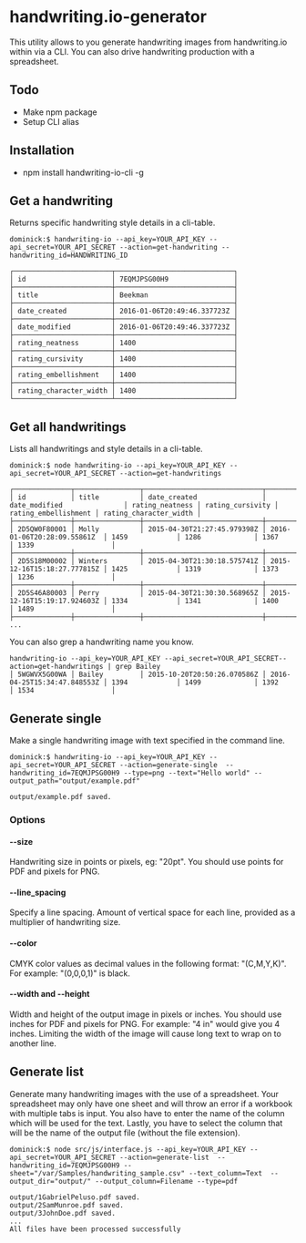 # handwriting.io-generator 
This utility allows to you generate handwriting images from handwriting.io within via a CLI. You can also drive handwriting production with a spreadsheet.

## Todo
- Make npm package
- Setup CLI alias

## Installation

- npm install handwriting-io-cli -g

## Get a handwriting
Returns specific handwriting style details in a cli-table.
```
dominick:$ handwriting-io --api_key=YOUR_API_KEY --api_secret=YOUR_API_SECRET --action=get-handwriting --handwriting_id=HANDWRITING_ID

┌────────────────────────┬─────────────────────────────┐
│ id                     │ 7EQMJPSG00H9                │
├────────────────────────┼─────────────────────────────┤
│ title                  │ Beekman                     │
├────────────────────────┼─────────────────────────────┤
│ date_created           │ 2016-01-06T20:49:46.337723Z │
├────────────────────────┼─────────────────────────────┤
│ date_modified          │ 2016-01-06T20:49:46.337723Z │
├────────────────────────┼─────────────────────────────┤
│ rating_neatness        │ 1400                        │
├────────────────────────┼─────────────────────────────┤
│ rating_cursivity       │ 1400                        │
├────────────────────────┼─────────────────────────────┤
│ rating_embellishment   │ 1400                        │
├────────────────────────┼─────────────────────────────┤
│ rating_character_width │ 1400                        │
└────────────────────────┴─────────────────────────────┘

```

## Get all handwritings
Lists all handwritings and style details in a cli-table.

```
dominick:$ node handwriting-io --api_key=YOUR_API_KEY --api_secret=YOUR_API_SECRET --action=get-handwritings

┌──────────────┬────────────────┬─────────────────────────────┬─────────────────────────────┬─────────────────┬──────────────────┬──────────────────────┬────────────────────────┐
│ id           │ title          │ date_created                │ date_modified               │ rating_neatness │ rating_cursivity │ rating_embellishment │ rating_character_width │
├──────────────┼────────────────┼─────────────────────────────┼─────────────────────────────┼─────────────────┼──────────────────┼──────────────────────┼────────────────────────┤
│ 2D5QW0F80001 │ Molly          │ 2015-04-30T21:27:45.979398Z │ 2016-01-06T20:28:09.55861Z  │ 1459            │ 1286             │ 1367                 │ 1339                   │
├──────────────┼────────────────┼─────────────────────────────┼─────────────────────────────┼─────────────────┼──────────────────┼──────────────────────┼────────────────────────┤
│ 2D5S18M00002 │ Winters        │ 2015-04-30T21:30:18.575741Z │ 2015-12-16T15:18:27.777815Z │ 1425            │ 1319             │ 1373                 │ 1236                   │
├──────────────┼────────────────┼─────────────────────────────┼─────────────────────────────┼─────────────────┼──────────────────┼──────────────────────┼────────────────────────┤
│ 2D5S46A80003 │ Perry          │ 2015-04-30T21:30:30.568965Z │ 2015-12-16T15:19:17.924603Z │ 1334            │ 1341             │ 1400                 │ 1489                   │
├──────────────┼────────────────┼─────────────────────────────┼─────────────────────────────┼─────────────────┼──────────────────┼──────────────────────┼────────────────────────┤
...
```

You can also grep a handwriting name you know.

```
handwriting-io --api_key=YOUR_API_KEY --api_secret=YOUR_API_SECRET--action=get-handwritings | grep Bailey
│ 5WGWVX5G00WA │ Bailey         │ 2015-10-20T20:50:26.070586Z │ 2016-04-25T15:34:47.848553Z │ 1394            │ 1499             │ 1392                 │ 1534                   │

```

## Generate single
Make a single handwriting image with text specified in the command line.

```
dominick:$ handwriting-io --api_key=YOUR_API_KEY --api_secret=YOUR_API_SECRET --action=generate-single  --handwriting_id=7EQMJPSG00H9 --type=png --text="Hello world" --output_path="output/example.pdf"

output/example.pdf saved.

```

### Options

#### --size
Handwriting size in points or pixels, eg: "20pt". You should use points for PDF and pixels for PNG.

#### --line_spacing
Specify a line spacing. Amount of vertical space for each line, provided as a multiplier of handwriting size.

#### --color
CMYK color values as decimal values in the following format: "(C,M,Y,K)". For example: "(0,0,0,1)" is black.

#### --width and --height
Width and height of the output image in pixels or inches. You should use inches for PDF and pixels for PNG. For example: "4 in" would give you 4 inches. Limiting the width of the image will cause long text to wrap on to another line.

## Generate list
Generate many handwriting images with the use of a spreadsheet. Your spreadsheet may only have one sheet and will throw an error if a workbook with multiple tabs is input. You also have to enter the name of the column which will be used for the text. Lastly, you have to select the column that will be the name of the output file (without the file extension).

```
dominick:$ node src/js/interface.js --api_key=YOUR_API_KEY --api_secret=YOUR_API_SECRET --action=generate-list  --handwriting_id=7EQMJPSG00H9 --sheet="/var/Samples/handwriting_sample.csv" --text_column=Text  --output_dir="output/" --output_column=Filename --type=pdf

output/1GabrielPeluso.pdf saved.
output/2SamMunroe.pdf saved.
output/3JohnDoe.pdf saved.
...
All files have been processed successfully

```
